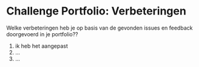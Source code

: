 # Challenge Portfolio: Verbeteringen

Welke verbeteringen heb je op basis van de gevonden issues en feedback doorgevoerd in je portfolio??

1. ik heb het aangepast
2. ...
3. ...